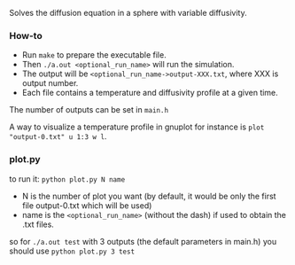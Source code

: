 Solves the diffusion equation in a sphere with variable diffusivity.

### How-to

* Run `make` to prepare the executable file.
* Then `./a.out <optional_run_name>` will run the simulation.
* The output will be `<optional_run_name->output-XXX.txt`, where XXX is output number.
* Each file contains a temperature and diffusivity profile at a given time.

The number of outputs can be set in `main.h`

A way to visualize a temperature profile in gnuplot for instance is `plot "output-0.txt" u 1:3 w l`.


### plot.py

to run it: `python plot.py N name`
* N is the number of plot you want (by default, it would be only the
first file output-0.txt which will be used)
* name is the `<optional_run_name>` (without the dash) if used to
obtain the .txt files.

so for
`./a.out test`
with 3 outputs (the default parameters in main.h)
you should use
`python plot.py 3 test`
